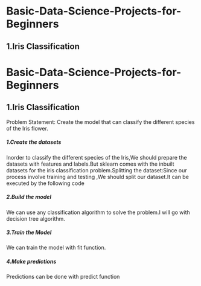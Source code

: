 # Basic-Data-Science-Projects-for-Beginners
## 1.Iris Classification
# Basic-Data-Science-Projects-for-Beginners
## 1.Iris Classification
Problem Statement: Create the model that can classify the different species of the Iris flower.
##### 1.Create the datasets
Inorder to classify the different species of the Iris,We should prepare the datasets with features and labels.But sklearn comes with the inbuilt datasets for the iris classification problem.Splitting the dataset:Since our process involve training and testing ,We should split our dataset.It can be executed by the following code
##### 2.Build the model
We can use any classification algorithm to solve the problem.I will go with decision tree algorithm.
##### 3.Train the Model
We can train the model with fit function.
##### 4.Make predictions
Predictions can be done with predict function
